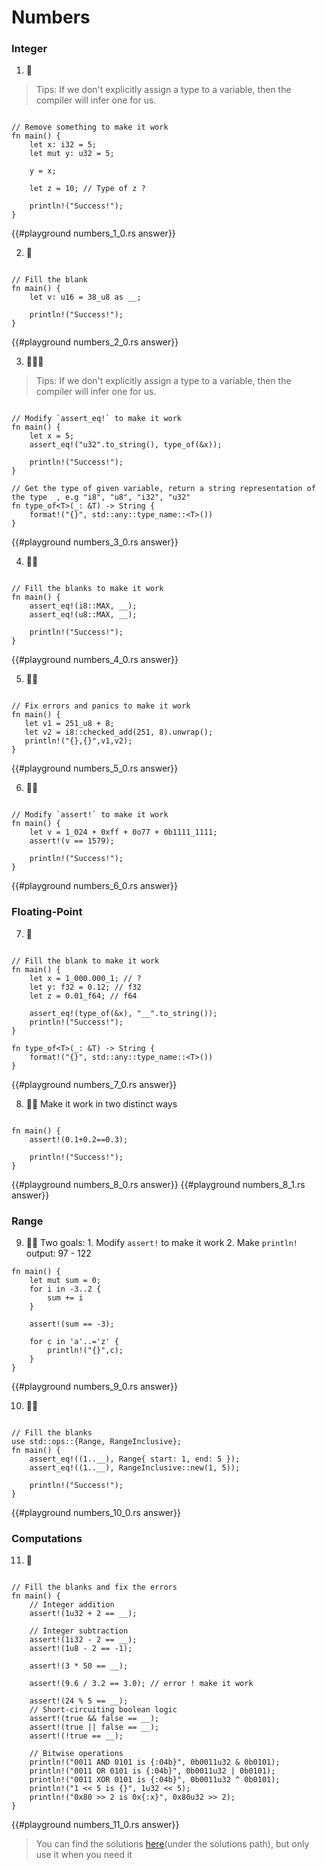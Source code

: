 # Numbers

### Integer

1. 🌟

> Tips: If we don't explicitly assign a type to a variable, then the compiler will infer one for us.

```rust,editable

// Remove something to make it work
fn main() {
    let x: i32 = 5;
    let mut y: u32 = 5;

    y = x;

    let z = 10; // Type of z ?

    println!("Success!");
}
```

{{#playground numbers_1_0.rs answer}}

2. 🌟

```rust,editable

// Fill the blank
fn main() {
    let v: u16 = 38_u8 as __;

    println!("Success!");
}
```

{{#playground numbers_2_0.rs answer}}

3. 🌟🌟🌟

> Tips: If we don't explicitly assign a type to a variable, then the compiler will infer one for us.

```rust,editable

// Modify `assert_eq!` to make it work
fn main() {
    let x = 5;
    assert_eq!("u32".to_string(), type_of(&x));

    println!("Success!");
}

// Get the type of given variable, return a string representation of the type  , e.g "i8", "u8", "i32", "u32"
fn type_of<T>(_: &T) -> String {
    format!("{}", std::any::type_name::<T>())
}
```

{{#playground numbers_3_0.rs answer}}

4. 🌟🌟

```rust,editable

// Fill the blanks to make it work
fn main() {
    assert_eq!(i8::MAX, __);
    assert_eq!(u8::MAX, __);

    println!("Success!");
}
```

{{#playground numbers_4_0.rs answer}}

5. 🌟🌟

```rust,editable

// Fix errors and panics to make it work
fn main() {
   let v1 = 251_u8 + 8;
   let v2 = i8::checked_add(251, 8).unwrap();
   println!("{},{}",v1,v2);
}
```

{{#playground numbers_5_0.rs answer}}

6. 🌟🌟

```rust,editable

// Modify `assert!` to make it work
fn main() {
    let v = 1_024 + 0xff + 0o77 + 0b1111_1111;
    assert!(v == 1579);

    println!("Success!");
}
```

{{#playground numbers_6_0.rs answer}}

### Floating-Point

7. 🌟

```rust,editable

// Fill the blank to make it work
fn main() {
    let x = 1_000.000_1; // ?
    let y: f32 = 0.12; // f32
    let z = 0.01_f64; // f64

    assert_eq!(type_of(&x), "__".to_string());
    println!("Success!");
}

fn type_of<T>(_: &T) -> String {
    format!("{}", std::any::type_name::<T>())
}
```

{{#playground numbers_7_0.rs answer}}

8. 🌟🌟 Make it work in two distinct ways

```rust,editable

fn main() {
    assert!(0.1+0.2==0.3);

    println!("Success!");
}
```

{{#playground numbers_8_0.rs answer}}
{{#playground numbers_8_1.rs answer}}

### Range

9. 🌟🌟 Two goals: 1. Modify `assert!` to make it work 2. Make `println!` output: 97 - 122

```rust,editable
fn main() {
    let mut sum = 0;
    for i in -3..2 {
        sum += i
    }

    assert!(sum == -3);

    for c in 'a'..='z' {
        println!("{}",c);
    }
}
```

{{#playground numbers_9_0.rs answer}}

10. 🌟🌟

```rust,editable

// Fill the blanks
use std::ops::{Range, RangeInclusive};
fn main() {
    assert_eq!((1..__), Range{ start: 1, end: 5 });
    assert_eq!((1..__), RangeInclusive::new(1, 5));

    println!("Success!");
}
```

{{#playground numbers_10_0.rs answer}}

### Computations

11. 🌟

```rust,editable

// Fill the blanks and fix the errors
fn main() {
    // Integer addition
    assert!(1u32 + 2 == __);

    // Integer subtraction
    assert!(1i32 - 2 == __);
    assert!(1u8 - 2 == -1);

    assert!(3 * 50 == __);

    assert!(9.6 / 3.2 == 3.0); // error ! make it work

    assert!(24 % 5 == __);
    // Short-circuiting boolean logic
    assert!(true && false == __);
    assert!(true || false == __);
    assert!(!true == __);

    // Bitwise operations
    println!("0011 AND 0101 is {:04b}", 0b0011u32 & 0b0101);
    println!("0011 OR 0101 is {:04b}", 0b0011u32 | 0b0101);
    println!("0011 XOR 0101 is {:04b}", 0b0011u32 ^ 0b0101);
    println!("1 << 5 is {}", 1u32 << 5);
    println!("0x80 >> 2 is 0x{:x}", 0x80u32 >> 2);
}
```

{{#playground numbers_11_0.rs answer}}

> You can find the solutions [here](https://github.com/sunface/rust-by-practice)(under the solutions path), but only use it when you need it
